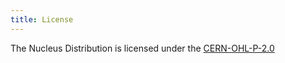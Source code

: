 ```yaml
---
title: License
--- 
```


The Nucleus Distribution is licensed under the [CERN-OHL-P-2.0](https://spdx.org/licenses/CERN-OHL-P-2.0.html)